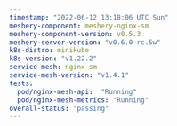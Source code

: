 ```yaml
---
timestamp: "2022-06-12 13:18:06 UTC Sun"
meshery-component: meshery-nginx-sm
meshery-component-version: v0.5.3
meshery-server-version: "v0.6.0-rc.5w"
k8s-distro: minikube
k8s-version: "v1.22.2"
service-mesh: nginx-sm
service-mesh-version: "v1.4.1"
tests:
  pod/nginx-mesh-api:  "Running"
  pod/nginx-mesh-metrics: "Running"
overall-status: "passing"
---
```

